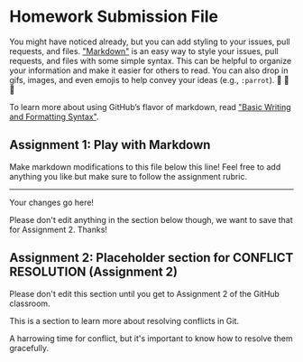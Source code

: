 # Homework Submission File

You might have noticed already, but you can add styling to your issues, pull requests, and files. ["Markdown"](https://guides.github.com/features/mastering-markdown/) is an easy way to style your issues, pull requests, and files with some simple syntax. This can be helpful to organize your information and make it easier for others to read. You can also drop in gifs, images, and even emojis to help convey your ideas (e.g., `:parrot`). 🐡 🏒 🦜

To learn more about using GitHub’s flavor of markdown, read ["Basic Writing and Formatting Syntax"](https://docs.github.com/en/github/writing-on-github/basic-writing-and-formatting-syntax).

## Assignment 1: Play with Markdown

Make markdown modifications to this file below this line! Feel free to add anything you like but make sure to follow the assignment rubric.

------------

Your changes go here!


Please don't edit anything in the section below though, we want to save that for Assignment 2. Thanks!

## Assignment 2: Placeholder section for CONFLICT RESOLUTION (Assignment 2)

Please don't edit this section until you get to Assignment 2 of the GitHub classroom.

This is a section to learn more about resolving conflicts in Git.

A harrowing time for conflict, but it's important to know how to resolve them gracefully.
